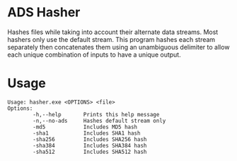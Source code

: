 ﻿# ADS Hasher

Hashes files while taking into account their alternate data streams. Most hashers only use the default stream. This program hashes each stream separately then concatenates them using an unambiguous delimiter to allow each unique combination of inputs to have a unique output.

# Usage

```
Usage: hasher.exe <OPTIONS> <file>
Options:
        -h,--help       Prints this help message
        -n,--no-ads     Hashes default stream only
        -md5            Includes MD5 hash
        -sha1           Includes SHA1 hash
        -sha256         Includes SHA256 hash
        -sha384         Includes SHA384 hash
        -sha512         Includes SHA512 hash
```

